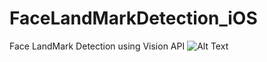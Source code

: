 # FaceLandMarkDetection_iOS
Face LandMark Detection using Vision API
![Alt Text](https://gfycat.com/InferiorVigilantGuineafowl)
